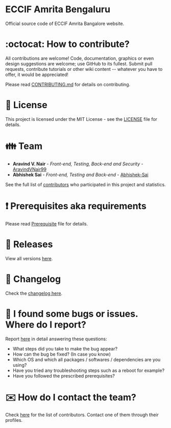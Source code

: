 # ECCIF Amrita Bengaluru

Official source code of ECCIF Amrita Bangalore website.

# :octocat: How to contribute?

All contributions are welcome! Code, documentation, graphics or even design suggestions are welcome; use GitHub to its fullest. Submit pull requests, contribute tutorials or other wiki content -- whatever you have to offer, it would be appreciated!

Please read [CONTRIBUTING.md](CONTRIBUTING.md) for details on contributing.

# :scroll: License

This project is licensed under the MIT License - see the [LICENSE](LICENSE) file for details.

# :family: Team

* **Aravind V. Nair** - *Front-end, Testing, Back-end and Security* - [AravindVNair99](https://github.com/aravindvnair99)
* **Abhishek Sai** - *Front-end, Testing and Back-end* - [Abhishek-Sai](https://github.com/Abhishek-Sai)

See the full list of [contributors](https://github.com/aravindvnair99/ECCIF-Amrita-Bengaluru/graphs/contributors) who participated in this project and statistics.

# :heavy_exclamation_mark: Prerequisites aka requirements

Please read [Prerequisite](Prerequisite.md) file for details.

# :bookmark: Releases

View all versions [here](https://github.com/aravindvnair99/ECCIF-Amrita-Bengaluru/releases).

# :scroll: Changelog

Check the [changelog here](https://github.com/aravindvnair99/ECCIF-Amrita-Bengaluru/commits/master).

# :memo: I found some bugs or issues. Where do I report?

Report [here](https://github.com/aravindvnair99/ECCIF-Amrita-Bengaluru/issues/new/choose) in detail answering these questions:

* What steps did you take to make the bug appear?
* How can the bug be fixed? (In case you know)
* Which OS and which all packages / softwares / dependencies are you using?
* Have you tried any troubleshooting steps such as a reboot for example?
* Have you followed the prescribed prerequisites?

# :envelope: How do I contact the team?

Check [here](https://github.com/aravindvnair99/ECCIF-Amrita-Bengaluru/graphs/contributors) for the list of contributors. Contact one of them through their profiles.

